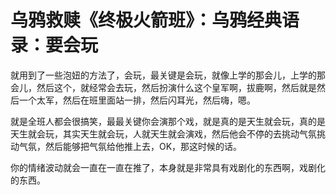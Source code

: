 # 乌鸦救赎《终极火箭班》：乌鸦经典语录：要会玩

就用到了一些泡妞的方法了，会玩，最关键是会玩，就像上学的那会儿，上学的那会儿，然后这个，就经常会去玩，然后扮演什么这个皇军啊，拔鹿啊，然后就是然后一个太军，然后在班里面站一排，然后闪耳光，然后嗨，嗯。

就是全班人都会很搞笑，最最关键你会演那个戏，就是真的是天生就会玩，真的是天生就会玩，其实天生就会玩，人就天生就会演戏，然后他会不停的去挑动气氛挑动气氛，然后能够把气氛给他推上去，OK，那这时候的话。

你的情绪波动就会一直在一直在推了，本身就是非常具有戏剧化的东西啊，戏剧化的东西。